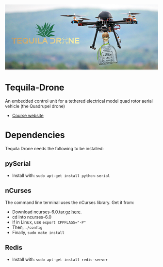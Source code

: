 <div style="text-align:center"><img src ="images/Tequila-Drone-Small.png" /></div>

# Tequila-Drone
An embedded control unit for a tethered electrical model quad rotor aerial vehicle (the Quadrupel drone)

- [Course website](http://www.st.ewi.tudelft.nl/~koen/in4073/)

# Dependencies
Tequila Drone needs the following to be installed:

## pySerial
- Install with:
```sudo apt-get install python-serial```

## nCurses
The command line terminal uses the nCurses library. Get it from:
- Download ncurses-6.0.tar.gz [here](http://ftp.gnu.org/gnu/ncurses/).
- cd into ncurses-6.0
- If in Linux, use ```export CPPFLAGS="-P"```
- Then, ```./config```
- Finally, ```sudo make install```

## Redis 
- Install with:
```sudo apt-get install redis-server```